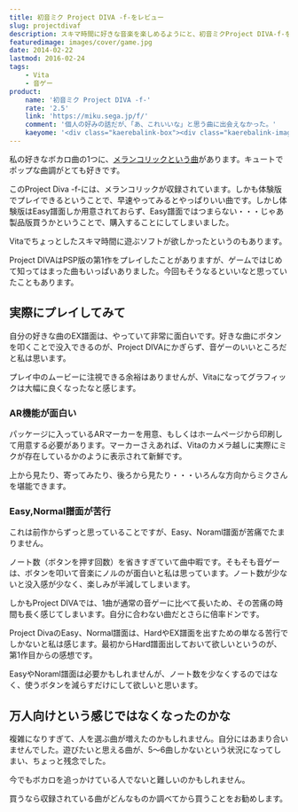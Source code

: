 ```yaml
---
title: 初音ミク Project DIVA -f-をレビュー
slug: projectdivaf
description: スキマ時間に好きな音楽を楽しめるようにと、初音ミクProject DIVA-f-を購入しました。大好きなメランコリックが収録されており楽しめましたが、収録されている曲の好みがあまり合わず、新たに良曲に出会うという目的は果たせませんでした。
featuredimage: images/cover/game.jpg
date: 2014-02-22
lastmod: 2016-02-24
tags: 
    - Vita
    - 音ゲー
product:
    name: '初音ミク Project DIVA -f-'
    rate: '2.5'
    link: 'https://miku.sega.jp/f/'
    comment: '個人の好みの話だが、「あ、これいいな」と思う曲に出会えなかった。'
    kaeyome: '<div class="kaerebalink-box"><div class="kaerebalink-image"><a href="https://www.amazon.co.jp/exec/obidos/ASIN/B00FIZRA28/illusionspace-22/ref=nosim/" rel="nofollow" target="_blank"><img src="https://ecx.images-amazon.com/images/I/519iv7R54ZL._SL160_.jpg" style="border: none;" /></a></div><div class="kaerebalink-info"><div class="kaerebalink-name"><a href="https://www.amazon.co.jp/exec/obidos/ASIN/B00FIZRA28/illusionspace-22/ref=nosim/" rel="nofollow" target="_blank">初音ミク -Project DIVA- f お買い得版</a><div class="kaerebalink-powered-date">posted with <a href="https://kaereba.com" rel="nofollow" target="_blank">カエレバ</a></div></div><div class="kaerebalink-detail"> セガ 2013-12-12    </div><div class="kaerebalink-link1"><div class="shoplinkamazon"><a href="https://www.amazon.co.jp/gp/search?keywords=%8F%89%89%B9%83%7E%83N%81%40Project%20DIVA%81%40f%81%40%82%A8%94%83%82%A2%93%BE%94%C5&__mk_ja_JP=%83J%83%5E%83J%83i&tag=illusionspace-22" rel="nofollow" target="_blank" title="アマゾン" >Amazonで購入</a></div><div class="shoplinkrakuten"><a href="https://hb.afl.rakuten.co.jp/hgc/0e95387f.f2aef20d.0e953880.25e412bd/?pc=http%3A%2F%2Fsearch.rakuten.co.jp%2Fsearch%2Fmall%2F%25E5%2588%259D%25E9%259F%25B3%25E3%2583%259F%25E3%2582%25AF%25E3%2580%2580Project%2520DIVA%25E3%2580%2580f%25E3%2580%2580%25E3%2581%258A%25E8%25B2%25B7%25E3%2581%2584%25E5%25BE%2597%25E7%2589%2588%2F-%2Ff.1-p.1-s.1-sf.0-st.A-v.2%3Fx%3D0%26scid%3Daf_ich_link_urltxt%26m%3Dhttp%3A%2F%2Fm.rakuten.co.jp%2F" rel="nofollow" target="_blank" title="楽天市場" >楽天市場で購入</a></div></div></div><div class="booklink-footer" style="clear: left"></div></div>'
---
```


私の好きなボカロ曲の1つに、<a href="https://www.nicovideo.jp/watch/sm10444862" target="_blank">メランコリックという曲</a>があります。キュートでポップな曲調がとても好きです。

このProject Diva -f-には、メランコリックが収録されています。しかも体験版でプレイできるということで、早速やってみるとやっぱりいい曲です。しかし体験版はEasy譜面しか用意されておらず、Easy譜面ではつまらない・・・じゃあ製品版買うかということで、購入することにしてしまいました。

Vitaでちょっとしたスキマ時間に遊ぶソフトが欲しかったというのもあります。

Project DIVAはPSP版の第1作をプレイしたことがありますが、ゲームではじめて知ってはまった曲もいっぱいありました。今回もそうなるといいなと思っていたこともあります。

## 実際にプレイしてみて

自分の好きな曲のEX譜面は、やっていて非常に面白いです。好きな曲にボタンを叩くことで没入できるのが、Project DIVAにかぎらず、音ゲーのいいところだと私は思います。

プレイ中のムービーに注視できる余裕はありませんが、Vitaになってグラフィックは大幅に良くなったなと感じます。

### AR機能が面白い

パッケージに入っているARマーカーを用意、もしくはホームページから印刷して用意する必要があります。マーカーさえあれば、Vitaのカメラ越しに実際にミクが存在しているかのように表示されて新鮮です。

上から見たり、寄ってみたり、後ろから見たり・・・いろんな方向からミクさんを堪能できます。

### Easy,Normal譜面が苦行

これは前作からずっと思っていることですが、Easy、Noraml譜面が苦痛でたまりません。

ノート数（ボタンを押す回数）を省きすぎていて曲中暇です。そもそも音ゲーは、ボタンを叩いて音楽にノルのが面白いと私は思っています。ノート数が少ないと没入感が少なく、楽しみが半減してしまいます。

しかもProject DIVAでは、1曲が通常の音ゲーに比べて長いため、その苦痛の時間も長く感じてしまいます。自分に合わない曲だとさらに倍率ドンです。

Project DivaのEasy、Normal譜面は、HardやEX譜面を出すための単なる苦行でしかないと私は感じます。最初からHard譜面出しておいて欲しいというのが、第1作目からの感想です。

EasyやNoraml譜面は必要かもしれませんが、ノート数を少なくするのではなく、使うボタンを減らすだけにして欲しいと思います。

## 万人向けという感じではなくなったのかな

複雑になりすぎて、人を選ぶ曲が増えたのかもしれません。自分にはあまり合いませんでした。遊びたいと思える曲が、5～6曲しかないという状況になってしまい、ちょっと残念でした。

今でもボカロを追っかけている人でないと難しいのかもしれません。

買うなら収録されている曲がどんなものか調べてから買うことをお勧めします。

